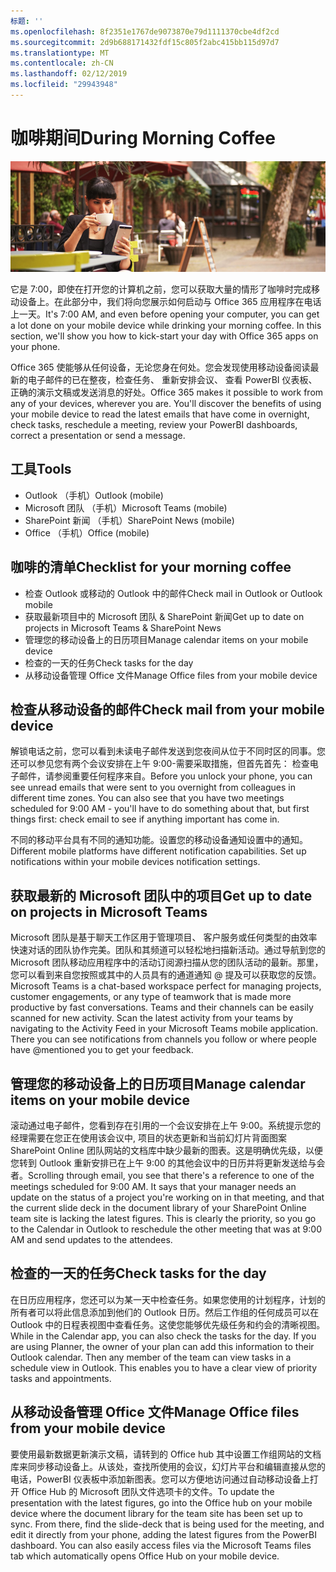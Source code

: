 ```yaml
---
标题: ''
ms.openlocfilehash: 8f2351e1767de9073870e79d1111370cbe4df2cd
ms.sourcegitcommit: 2d9b688171432fdf15c805f2abc415bb115d97d7
ms.translationtype: MT
ms.contentlocale: zh-CN
ms.lasthandoff: 02/12/2019
ms.locfileid: "29943948"
---
```

# <a name="during-morning-coffee"></a><span data-ttu-id="d193b-102">咖啡期间</span><span class="sxs-lookup"><span data-stu-id="d193b-102">During Morning Coffee</span></span>

![咖啡 visual](media/ditl_coffee.png)

<span data-ttu-id="d193b-p101">它是 7:00，即使在打开您的计算机之前，您可以获取大量的情形了咖啡时完成移动设备上。在此部分中，我们将向您展示如何启动与 Office 365 应用程序在电话上一天。</span><span class="sxs-lookup"><span data-stu-id="d193b-p101">It's 7:00 AM, and even before opening your computer, you can get a lot done on your mobile device while drinking your morning coffee. In this section, we'll show you how to kick-start your day with Office 365 apps on your phone.</span></span>

<span data-ttu-id="d193b-p102">Office 365 使能够从任何设备，无论您身在何处。您会发现使用移动设备阅读最新的电子邮件的已在整夜，检查任务、 重新安排会议、 查看 PowerBI 仪表板、 正确的演示文稿或发送消息的好处。</span><span class="sxs-lookup"><span data-stu-id="d193b-p102">Office 365 makes it possible to work from any of your devices, wherever you are. You'll discover the benefits of using your mobile device to read the latest emails that have come in overnight, check tasks, reschedule a meeting, review your PowerBI dashboards, correct a presentation or send a message.</span></span> 

## <a name="tools"></a><span data-ttu-id="d193b-108">工具</span><span class="sxs-lookup"><span data-stu-id="d193b-108">Tools</span></span>
- <span data-ttu-id="d193b-109">Outlook （手机）</span><span class="sxs-lookup"><span data-stu-id="d193b-109">Outlook (mobile)</span></span>
- <span data-ttu-id="d193b-110">Microsoft 团队 （手机）</span><span class="sxs-lookup"><span data-stu-id="d193b-110">Microsoft Teams (mobile)</span></span>
- <span data-ttu-id="d193b-111">SharePoint 新闻 （手机）</span><span class="sxs-lookup"><span data-stu-id="d193b-111">SharePoint News (mobile)</span></span>
- <span data-ttu-id="d193b-112">Office （手机）</span><span class="sxs-lookup"><span data-stu-id="d193b-112">Office (mobile)</span></span>

## <a name="checklist-for-your-morning-coffee"></a><span data-ttu-id="d193b-113">咖啡的清单</span><span class="sxs-lookup"><span data-stu-id="d193b-113">Checklist for your morning coffee</span></span>
- <span data-ttu-id="d193b-114">检查 Outlook 或移动的 Outlook 中的邮件</span><span class="sxs-lookup"><span data-stu-id="d193b-114">Check mail in Outlook or Outlook mobile</span></span>
- <span data-ttu-id="d193b-115">获取最新项目中的 Microsoft 团队 & SharePoint 新闻</span><span class="sxs-lookup"><span data-stu-id="d193b-115">Get up to date on projects in Microsoft Teams & SharePoint News</span></span>
- <span data-ttu-id="d193b-116">管理您的移动设备上的日历项目</span><span class="sxs-lookup"><span data-stu-id="d193b-116">Manage calendar items on your mobile device</span></span>
- <span data-ttu-id="d193b-117">检查的一天的任务</span><span class="sxs-lookup"><span data-stu-id="d193b-117">Check tasks for the day</span></span>
- <span data-ttu-id="d193b-118">从移动设备管理 Office 文件</span><span class="sxs-lookup"><span data-stu-id="d193b-118">Manage Office files from your mobile device</span></span> 

## <a name="check-mail-from-your-mobile-device"></a><span data-ttu-id="d193b-119">检查从移动设备的邮件</span><span class="sxs-lookup"><span data-stu-id="d193b-119">Check mail from your mobile device</span></span>
<span data-ttu-id="d193b-p103">解锁电话之前，您可以看到未读电子邮件发送到您夜间从位于不同时区的同事。您还可以参见您有两个会议安排在上午 9:00-需要采取措施，但首先首先： 检查电子邮件，请参阅重要任何程序来自。</span><span class="sxs-lookup"><span data-stu-id="d193b-p103">Before you unlock your phone, you can see unread emails that were sent to you overnight from colleagues in different time zones. You can also see that you have two meetings scheduled for 9:00 AM - you'll have to do something about that, but first things first: check email to see if anything important has come in.</span></span>

<span data-ttu-id="d193b-p104">不同的移动平台具有不同的通知功能。设置您的移动设备通知设置中的通知。</span><span class="sxs-lookup"><span data-stu-id="d193b-p104">Different mobile platforms have different notification capabilities. Set up notifications within your mobile devices notification settings.</span></span> 

## <a name="get-up-to-date-on-projects-in-microsoft-teams"></a><span data-ttu-id="d193b-124">获取最新的 Microsoft 团队中的项目</span><span class="sxs-lookup"><span data-stu-id="d193b-124">Get up to date on projects in Microsoft Teams</span></span>
<span data-ttu-id="d193b-p105">Microsoft 团队是基于聊天工作区用于管理项目、 客户服务或任何类型的由效率快速对话的团队协作完美。团队和其频道可以轻松地扫描新活动。通过导航到您的 Microsoft 团队移动应用程序中的活动订阅源扫描从您的团队活动的最新。那里，您可以看到来自您按照或其中的人员具有的通道通知 @ 提及可以获取您的反馈。</span><span class="sxs-lookup"><span data-stu-id="d193b-p105">Microsoft Teams is a chat-based workspace perfect for managing projects, customer engagements, or any type of teamwork that is made more productive by fast conversations. Teams and their channels can be easily scanned for new activity. Scan the latest activity from your teams by navigating to the Activity Feed in your Microsoft Teams mobile application. There you can see notifications from channels you follow or where people have @mentioned you to get your feedback.</span></span>  

## <a name="manage-calendar-items-on-your-mobile-device"></a><span data-ttu-id="d193b-129">管理您的移动设备上的日历项目</span><span class="sxs-lookup"><span data-stu-id="d193b-129">Manage calendar items on your mobile device</span></span>
<span data-ttu-id="d193b-p106">滚动通过电子邮件，您看到存在引用的一个会议安排在上午 9:00。系统提示您的经理需要在您正在使用该会议中, 项目的状态更新和当前幻灯片背面图案 SharePoint Online 团队网站的文档库中缺少最新的图表。这是明确优先级，以便您转到 Outlook 重新安排已在上午 9:00 的其他会议中的日历并将更新发送给与会者。</span><span class="sxs-lookup"><span data-stu-id="d193b-p106">Scrolling through email, you see that there's a reference to one of the meetings scheduled for 9:00 AM. It says that your manager needs an update on the status of a project you're working on in that meeting, and that the current slide deck in the document library of your SharePoint Online team site is lacking the latest figures. This is clearly the priority, so you go to the Calendar in Outlook to reschedule the other meeting that was at 9:00 AM and send updates to the attendees.</span></span>

## <a name="check-tasks-for-the-day"></a><span data-ttu-id="d193b-133">检查的一天的任务</span><span class="sxs-lookup"><span data-stu-id="d193b-133">Check tasks for the day</span></span>
<span data-ttu-id="d193b-p107">在日历应用程序，您还可以为某一天中检查任务。如果您使用的计划程序，计划的所有者可以将此信息添加到他们的 Outlook 日历。然后工作组的任何成员可以在 Outlook 中的日程表视图中查看任务。这使您能够优先级任务和约会的清晰视图。</span><span class="sxs-lookup"><span data-stu-id="d193b-p107">While in the Calendar app, you can also check the tasks for the day. If you are using Planner, the owner of your plan can add this information to their Outlook calendar. Then any member of the team can view tasks in a schedule view in Outlook. This enables you to have a clear view of priority tasks and appointments.</span></span>  

## <a name="manage-office-files-from-your-mobile-device"></a><span data-ttu-id="d193b-138">从移动设备管理 Office 文件</span><span class="sxs-lookup"><span data-stu-id="d193b-138">Manage Office files from your mobile device</span></span>
<span data-ttu-id="d193b-p108">要使用最新数据更新演示文稿，请转到的 Office hub 其中设置工作组网站的文档库来同步移动设备上。从该处，查找所使用的会议，幻灯片平台和编辑直接从您的电话，PowerBI 仪表板中添加新图表。您可以方便地访问通过自动移动设备上打开 Office Hub 的 Microsoft 团队文件选项卡的文件。</span><span class="sxs-lookup"><span data-stu-id="d193b-p108">To update the presentation with the latest figures, go into the Office hub on your mobile device where the document library for the team site has been set up to sync. From there, find the slide-deck that is being used for the meeting, and edit it directly from your phone, adding the latest figures from the PowerBI dashboard. You can also easily access files via the Microsoft Teams files tab which automatically opens Office Hub on your mobile device.</span></span> 